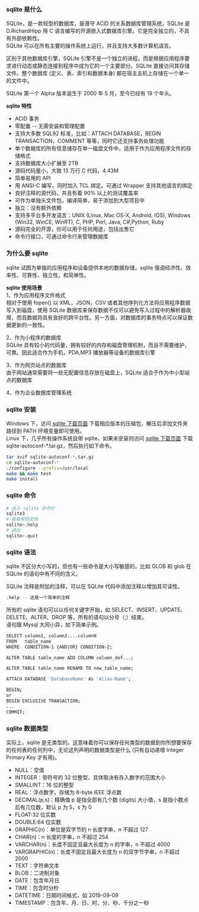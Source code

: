
### sqlite 是什么
SQLite，是一款轻型的数据库，是遵守 ACID 的关系数据库管理系统，SQLite 是 D.RichardHipp 用 C 语言编写的开源嵌入式数据库引擎。它是完全独立的，不具有外部依赖性。  
SQLite 可以在所有主要的操作系统上运行，并且支持大多数计算机语言。  

区别于其他数据库引擎，SQLite 引擎不是一个独立的进程，而是根据应用程序要求进行动态或静态连接到程序中成为它的一个主要部分。SQLite 直接访问其存储文件。整个数据库 (定义、表、索引和数据本身) 都在宿主主机上存储在一个单一的文件中。

SQLite 第一个 Alpha 版本诞生于 2000 年 5 月，至今已经有 19 个年头。  

**sqlite 特性**  

- ACID 事务
- 零配置 -- 无需安装和管理配置
- 支持大多数 SQL92 标准，比如：ATTACH DATABASE，BEGIN TRANSACTION，COMMENT 等等，同时它还支持事务处理功能
- 单个数据库的所有信息储存在单一磁盘文件中，适用于作为应用程序文件的存储格式
- 支持数据库大小扩展至 2TB
- 源码代码量小，大致 13 万行 C 代码，4.43M
- 简单易用的 API
- 用 ANSI-C 编写，同时加入 TCL 绑定。可通过 Wrapper 支持其他语言的绑定
- 良好注释的源代码，并且有着 90% 以上的测试覆盖率
- 可作为单独头文件包，编译简单，易于添加到大型项目中
- 独立：没有额外依赖
- 支持多平台多开发语言：UNIX (Linux, Mac OS-X, Android, IOS), Windows (Win32, WinCE, WinRT), C, PHP, Perl, Java, C#,Python, Ruby
- 源码完全的开源，你可以用于任何用途，包括出售它
- 命令行接口，可通过命令行来管理数据库

### 为什么要 sqlite
sqlite 试图为单独的应用程序和设备提供本地的数据存储，sqlite 强调经济性、效率性、可靠性、独立性，和简单性。  

**sqlite 使用场景**  
1、作为应用程序文件格式  
相对于使用 fopen() 以 XML，JSON，CSV 或者其他序列化方法将应用程序数据写入到磁盘，使用 SQLite 数据库来保存数据不仅可以避免写入过程中的解析器故障，而且数据将具有良好的跨平台性。另一方面，对数据库的事务特点可以保证数据更新的一致性。  

2、作为小程序的数据库  
SQLite 具有较小的代码量，拥有较好的内存和磁盘管理机制，而且不需要维护，可靠。因此适合作为手机，PDA,MP3 播放器等设备的数据库引擎  

3、作为网页站点的数据库  
由于网站通常需要将一些无配置信息存放在磁盘上，SQLite 适合于作为中小型站点的数据库  

4、作为企业数据库管理系统  

### sqlite 安装
Windows 下，访问 [sqlite 下载页面](http://www.sqlite.org/download.html) 下载相应版本的压缩包，解压后添加文件夹路径到 PATH 环境变量即可使用。  
Linux 下，几乎所有操作系统自带 sqlite，如果未安装则访问 [sqlite 下载页面](http://www.sqlite.org/download.html) 下载 sqlite-autoconf-*.tar.gz，然后执行如下命令。  
```bash
tar xvzf sqlite-autoconf-*.tar.gz
cd sqlite-autoconf-*
./configure --prefix=/usr/local
make && make test
make install
```

### sqlite 命令
```bash
# 进入 sqlite 命令行
sqlite3
# 查看帮助文档
sqlite>.help
# 退出
sqlite>.quit
```

### sqlite 语法
sqlite 不区分大小写的，但也有一些命令是大小写敏感的，比如 GLOB 和 glob 在 SQLite 的语句中有不同的含义。  

SQLite 注释是附加的注释，可以在 SQLite 代码中添加注释以增加其可读性。  
```bash
.help -- 这是一个简单的注释
```

所有的 sqlite 语句可以以任何关键字开始，如 SELECT、INSERT、UPDATE、DELETE、ALTER、DROP 等，所有的语句以分号（;）结束。  
语句跟 Mysql 大同小异，如下简单示例。
```bash
SELECT column1, column2....columnN
FROM   table_name
WHERE  CONDITION-1 {AND|OR} CONDITION-2;

ALTER TABLE table_name ADD COLUMN column_def...;

ALTER TABLE table_name RENAME TO new_table_name;

ATTACH DATABASE 'DatabaseName' As 'Alias-Name';

BEGIN;
or
BEGIN EXCLUSIVE TRANSACTION;
...
COMMIT;
```

### sqlite 数据类型
实际上，sqlite 是无类型的。这意味着你可以保存任何类型的数据到你所想要保存的任何表的任何列中，无论这列声明的数据类型是什么 (只有自动递增 Integer Primary Key 才有用)。

- NULL：空值
- INTEGER：带符号的 32 位整型，具体取决有存入数字的范围大小
- SMALLINT：16 位的整型
- REAL：浮点数字，存储为 8-byte IEEE 浮点数
- DECIMAL(p,s)：精确值 p 是指全部有几个数 (digits) 大小值，s 是指小数点后有几位数，默认 p 为 5，s 为 0
- FLOAT:32 位实数
- DOUBLE:64 位实数
- GRAPHIC(n)：单位是双字节的 n 长度字串，n 不超过 127
- CHAR(n)：n 长度的字串，n 不超过 254
- VARCHAR(n)：长度不固定且最大长度为 n 的字串，n 不超过 4000
- VARGRAPHIC(n)：长度不固定且最大长度为 n 的双字节字串，n 不超过 2000
- TEXT：字符串文本
- BLOB：二进制对象
- DATE：包含年月日
- TIME：包含时分秒
- DATETIME：日期时间格式，如 2019-09-09
- TIMESTAMP：包含年、月、日、时、分、秒、千分之一秒
